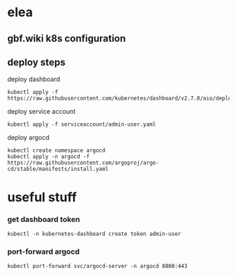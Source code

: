 # elea
## gbf.wiki k8s configuration

## deploy steps

deploy dashboard

```
kubectl apply -f https://raw.githubusercontent.com/kubernetes/dashboard/v2.7.0/aio/deploy/recommended.yaml
```

deploy service account 

```
kubectl apply -f serviceaccount/admin-user.yaml
```

deploy argocd

```
kubectl create namespace argocd
kubectl apply -n argocd -f https://raw.githubusercontent.com/argoproj/argo-cd/stable/manifests/install.yaml
```

# useful stuff
### get dashboard token

```
kubectl -n kubernetes-dashboard create token admin-user
```

### port-forward argocd

```
kubectl port-forward svc/argocd-server -n argocd 8080:443
```